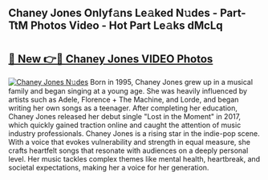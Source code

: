 ## Chaney Jones Onlyf𝚊ns Le𝚊ked N𝚞des - Part-TtM Photos Video - Hot Part Le𝚊ks dMcLq

# <h2><a href="http://ac38739.deff.icu/?id=Chaney+Jones">🔗 New 👉🔴 Chaney Jones VIDEO Photos</a></h2>

[![Chaney Jones N𝚞des](https://i.imgur.com/rIISA9y.gif)](http://ac38739.deff.icu/?id=Chaney+Jones)
Born in 1995, Chaney Jones grew up in a musical family and began singing at a young age. She was heavily influenced by artists such as Adele, Florence + The Machine, and Lorde, and began writing her own songs as a teenager. After completing her education, Chaney Jones released her debut single "Lost in the Moment" in 2017, which quickly gained traction online and caught the attention of music industry professionals. Chaney Jones is a rising star in the indie-pop scene. With a voice that evokes vulnerability and strength in equal measure, she crafts heartfelt songs that resonate with audiences on a deeply personal level. Her music tackles complex themes like mental health, heartbreak, and societal expectations, making her a voice for her generation.
